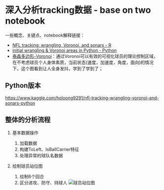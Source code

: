 # 深入分析tracking数据 - base on two notebook

一些概念、关键点、notebook解释链接：
- [NFL tracking: wrangling, Voronoi, and sonars - R](https://www.kaggle.com/statsbymichaellopez/nfl-tracking-wrangling-voronoi-and-sonars)
- [initial wrangling & Voronoi areas in Python - Python](https://www.kaggle.com/cpmpml/initial-wrangling-voronoi-areas-in-python)
- [泰森多边形-Voronoi](https://baike.baidu.com/item/%E6%B3%B0%E6%A3%AE%E5%A4%9A%E8%BE%B9%E5%BD%A2/3428661?fromtitle=voronoi&fromid=9089406&fr=aladdin)：通过Voronoi可以有效的可视化球员的理论控制区域，在不考虑球员个人身体素质，当前状态(速度，加速度，角度，面向)的情况下，这个图看到让人全身发抖，学到了学到了；

## Python版本
https://www.kaggle.com/holoong9291/nfl-tracking-wrangling-voronoi-and-sonars-python

## 整体的分析流程

1. 基本数据操作
    1. 加载数据
    2. 构建ToLeft、IsBallCarrier特征
    3. 处理异常的球队名数据

2. 绘制球员站位图
    1. 绘制6个回合
    2. 区分进攻、防守、持球人
![球员站位图](https://www.kaggleusercontent.com/kf/21999507/eyJhbGciOiJkaXIiLCJlbmMiOiJBMTI4Q0JDLUhTMjU2In0..zYETe2xt4LV4ewND0ZhaDQ.zTPx1zGWujhHtvrSfd4wLGty0kYQvYSz1o6gBu9WWHoxtZWS1fqMVBzMk3zReBGV7vfKXNfH7UzNrc5-USo20DiBWlegrQsb1BKfczvZkp3IPVmTpMbKCMQO8X1PzHBI2Ivw5NrQ6hVMvEP0EMqugtASA2orJ_g8S7wkXFPn6t-P3_7ZxVvr2XneVPPq1yiTNEfC9ZePHNdaKttiI1LCYA.ClhckRpbNGqpvVrkZy5lXQ/__results___files/__results___3_1.png)
